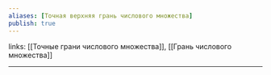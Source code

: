 ```yaml
---
aliases: [Точная верхняя грань числового множества]
publish: true
---
```

links: [[Точные грани числового множества]], [[Грань числового множества]]

---



